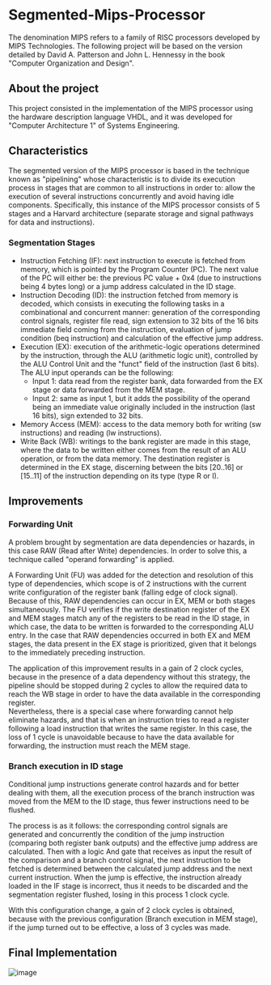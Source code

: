 # Segmented-Mips-Processor
The denomination MIPS refers to a family of RISC processors developed by MIPS Technologies. The following project will be based on the version detailed by David A. Patterson and John L. Hennessy in the book "Computer Organization and Design".

## About the project
This project consisted in the implementation of the MIPS processor using the hardware description language VHDL, and it was developed for "Computer Architecture 1" of Systems Engineering.

## Characteristics
The segmented version of the MIPS processor is based in the technique known as "pipelining" whose characteristic is to divide its execution process in stages that are common to all instructions in order to: allow the execution of several instructions concurrently and avoid having idle components.
Specifically, this instance of the MIPS processor consists of 5 stages and a Harvard architecture (separate storage and signal pathways for data and instructions).

### Segmentation Stages
- Instruction Fetching (IF): next instruction to execute is fetched from memory, which is pointed by the Program Counter (PC). The next value of the PC will either be: the previous PC value + 0x4 (due to instructions being 4 bytes long) or a jump address calculated in the ID stage.
- Instruction Decoding (ID): the instruction fetched from memory is decoded, which consists in executing the following tasks in a combinational and concurrent manner: generation of the corresponding control signals, register file read, sign extension to 32 bits of the 16 bits immediate field coming from the instruction, evaluation of jump condition (beq instruction) and calculation of the effective jump address.
- Execution (EX): execution of the arithmetic-logic operations determined by the instruction, through the ALU (arithmetic logic unit), controlled by the ALU Control Unit and the "funct" field of the instruction (last 6 bits). The ALU input operands can be the following:
   - Input 1: data read from the register bank, data forwarded from the EX stage or data forwarded from the MEM stage.
   - Input 2: same as input 1, but it adds the possibility of the operand being an immediate value originally included in the instruction (last 16 bits), sign extended to 32 bits.
- Memory Access (MEM): access to the data memory both for writing (sw instructions) and reading (lw instructions).
- Write Back (WB): writings to the bank register are made in this stage, where the data to be written either comes from the result of an ALU operation, or from the data memory. The destination register is determined in the EX stage, discerning between the bits [20..16] or [15..11] of the instruction depending on its type (type R or I).

## Improvements
### Forwarding Unit
A problem brought by segmentation are data dependencies or hazards, in this case RAW (Read after Write) dependencies. In order to solve this, a technique called "operand forwarding" is applied.  

A Forwarding Unit (FU) was added for the detection and resolution of this type of dependencies, which scope is of 2 instructions with the current write configuration of the register bank (falling edge of clock signal). Because of this, RAW dependencies can occur in EX, MEM or both stages simultaneously. The FU verifies if the write destination register of the EX and MEM stages match any of the registers to be read in the ID stage, in which case, the data to be written is forwarded to the corresponding ALU entry. In the case that RAW dependencies occurred in both EX and MEM stages, the data present in the EX stage is prioritized, given that it belongs to the immediately preceding instruction.  

The application of this improvement results in a gain of 2 clock cycles, because in the presence of a data dependency without this strategy, the pipeline should be stopped during 2 cycles to allow the required data to reach the WB stage in order to have the data available in the corresponding register.   
Nevertheless, there is a special case where forwarding cannot help eliminate hazards, and that is when an instruction tries to read a register following a load instruction that writes the same register. In this case, the loss of 1 cycle is unavoidable because to have the data available for forwarding, the instruction must reach the MEM stage.

### Branch execution in ID stage
Conditional jump instructions generate control hazards and for better dealing with them, all the execution process of the branch instruction was moved from the MEM to the ID stage, thus fewer instructions need to be flushed.

The process is as it follows: the corresponding control signals are generated and concurrently the condition of the jump instruction (comparing both register bank outputs) and the effective jump address are calculated. Then with a logic And gate that receives as input the result of the comparison and a branch control signal, the next instruction to be fetched is determined between the calculated jump address and the next current instruction. When the jump is effective, the instruction already loaded in the IF stage is incorrect, thus it needs to be discarded and the segmentation register flushed, losing in this process 1 clock cycle.

With this configuration change, a gain of 2 clock cycles is obtained, because with the previous configuration (Branch execution in MEM stage), if the jump turned out to be effective, a loss of 3 cycles was made.

## Final Implementation
![image](https://user-images.githubusercontent.com/82390064/177582632-18d01d1b-b003-4eaa-abf4-4f2c5df3067b.png)
